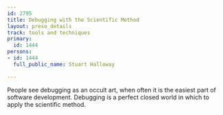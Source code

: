 ```yaml
---
id: 2795
title: Debugging with the Scientific Method
layout: preso_details
track: tools and techniques
primary:
  id: 1444
persons:
- id: 1444
  full_public_name: Stuart Halloway

---
```

<p>People see debugging as an occult art, when often it is the easiest part of software development. Debugging is a perfect closed world in which to apply the scientific method.</p>